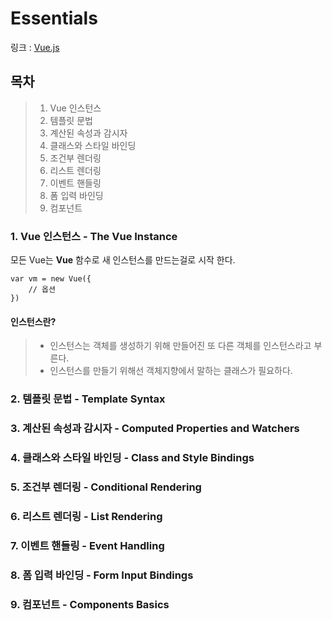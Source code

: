 # Essentials
링크 : [Vue.js](https://kr.vuejs.org/v2/guide/components.html)

## 목차
> 1. Vue 인스턴스
> 2. 템플릿 문법
> 3. 계산된 속성과 감시자
> 4. 클래스와 스타일 바인딩
> 5. 조건부 렌더링
> 6. 리스트 렌더링
> 7. 이벤트 핸들링
> 8. 폼 입력 바인딩
> 9. 컴포넌트

### 1. Vue 인스턴스 - The Vue Instance
모든 Vue는 **Vue** 함수로 새 인스턴스를 만드는걸로 시작 한다.
```
var vm = new Vue({
	// 옵션
})
```
#### 인스턴스란?
> - 인스턴스는 객체를 생성하기 위해 만들어진 또 다른 객체를 인스턴스라고 부른다.
> - 인스턴스를 만들기 위해선 객체지향에서 말하는 클래스가 필요하다.

### 2. 템플릿 문법 - Template Syntax

### 3. 계산된 속성과 감시자 - Computed Properties and Watchers

### 4. 클래스와 스타일 바인딩 - Class and Style Bindings

### 5. 조건부 렌더링 - Conditional Rendering

### 6. 리스트 렌더링 - List Rendering

### 7. 이벤트 핸들링 - Event Handling

### 8. 폼 입력 바인딩 - Form Input Bindings

### 9. 컴포넌트 - Components Basics
